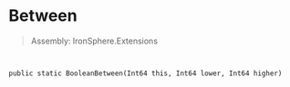 ﻿

# Between

> Assembly: IronSphere.Extensions



```


public static BooleanBetween(Int64 this, Int64 lower, Int64 higher)
```